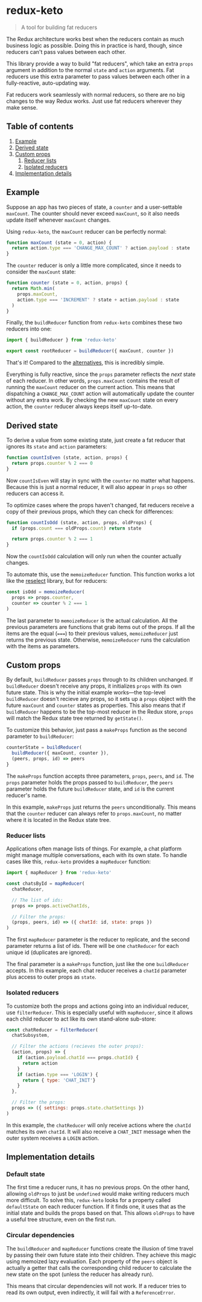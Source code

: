 # redux-keto

> A tool for building fat reducers

The Redux architecture works best when the reducers contain as much business logic as possible. Doing this in practice is hard, though, since reducers can't pass values between each other.

This library provide a way to build "fat reducers", which take an extra `props` argument in addition to the normal `state` and `action` arguments. Fat reducers use this extra parameter to pass values between each other in a fully-reactive, auto-updating way.

Fat reducers work seamlessly with normal reducers, so there are no big changes to the way Redux works. Just use fat reducers wherever they make sense.

## Table of contents
1. [Example](#example)
2. [Derived state](#derived-state)
3. [Custom props](#custom-props)
   1. [Reducer lists](#reducer-lists)
   1. [Isolated reducers](#isolated-reducers)
4. [Implementation details](#implementation-details)

## Example

Suppose an app has two pieces of state, a `counter` and a user-settable `maxCount`. The counter should never exceed `maxCount`, so it also needs update itself whenever `maxCount` changes.

Using `redux-keto`, the `maxCount` reducer can be perfectly normal:

```js
function maxCount (state = 0, action) {
  return action.type === 'CHANGE_MAX_COUNT' ? action.payload : state
}
```

The `counter` reducer is only a little more complicated, since it needs to consider the `maxCount` state:

```js
function counter (state = 0, action, props) {
  return Math.min(
    props.maxCount,
    action.type === 'INCREMENT' ? state + action.payload : state
  )
}
```

Finally, the `buildReducer` function from `redux-keto` combines these two reducers into one:

```js
import { buildReducer } from 'redux-keto'

export const rootReducer = buildReducer({ maxCount, counter })
```

That's it! Compared to the [alternatives](https://github.com/Airbitz/redux-keto/blob/master/docs/bad-alternatives.md), this is incredibly simple.

Everything is fully reactive, since the `props` parameter reflects the *next* state of each reducer. In other words, `props.maxCount` contains the result of running the `maxCount` reducer on the current action. This means that dispatching a `CHANGE_MAX_COUNT` action will automatically update the counter without any extra work. By checking the new `maxCount` state on every action, the `counter` reducer always keeps itself up-to-date.

## Derived state

To derive a value from some existing state, just create a fat reducer that ignores its `state` and `action` parameters:

```js
function countIsEven (state, action, props) {
  return props.counter % 2 === 0
}
```

Now `countIsEven` will stay in sync with the `counter` no matter what happens. Because this is just a normal reducer, it will also appear in `props` so other reducers can access it.

To optimize cases where the props haven't changed, fat reducers receive a copy of their previous props, which they can check for differences:

```js
function countIsOdd (state, action, props, oldProps) {
  if (props.count === oldProps.count) return state

  return props.counter % 2 === 1
}
```

Now the `countIsOdd` calculation will only run when the counter actually changes.

To automate this, use the `memoizeReducer` function. This function works a lot like the [reselect](https://github.com/reactjs/reselect) library, but for reducers:

```js
const isOdd = memoizeReducer(
  props => props.counter,
  counter => counter % 2 === 1
)
```

The last parameter to `memoizeReducer` is the actual calculation. All the previous parameters are functions that grab items out of the props. If all the items are the equal (`===`) to their previous values, `memoizeReducer` just returns the previous state. Otherwise, `memoizeReducer` runs the calculation with the items as parameters.

## Custom props

By default, `buildReducer` passes `props` through to its children unchanged. If `buildReducer` doesn't receive any props, it initializes `props` with its own future state. This is why the initial example works—the top-level `buildReducer` doesn't recieve any props, so it sets up a `props` object with the future `maxCount` and `counter` states as properties. This also means that if `buildReducer` happens to be the top-most reducer in the Redux store, `props` will match the Redux state tree returned by `getState()`.

To customize this behavior, just pass a `makeProps` function as the second parameter to `buildReducer`:

```js
counterState = buildReducer(
  buildReducer({ maxCount, counter }),
  (peers, props, id) => peers
}
```

The `makeProps` function accepts three parameters, `props`, `peers`, and `id`. The `props` parameter holds the props passed to `buildReducer`, the `peers` parameter holds the future `buildReducer` state, and `id` is the current reducer's name.

In this example, `makeProps` just returns the `peers` unconditionally. This means that the `counter` reducer can always refer to `props.maxCount`, no matter where it is located in the Redux state tree.

### Reducer lists

Applications often manage lists of things. For example, a chat platform might manage multiple conversations, each with its own state. To handle cases like this, `redux-keto` provides a `mapReducer` function:

```js
import { mapReducer } from 'redux-keto'

const chatsById = mapReducer(
  chatReducer,

  // The list of ids:
  props => props.activeChatIds,

  // Filter the props:
  (props, peers, id) => ({ chatId: id, state: props })
)
```

The first `mapReducer` parameter is the reducer to replicate, and the second parameter returns a list of ids. There will be one `chatReducer` for each unique id (duplicates are ignored).

The final parameter is a `makeProps` function, just like the one `buildReducer` accepts. In this example, each chat reducer receives a `chatId` parameter plus access to outer props as `state`.

### Isolated reducers

To customize both the props and actions going into an individual reducer, use `filterReducer`. This is especially useful with `mapReducer`, since it allows each child reducer to act like its own stand-alone sub-store:

```js
const chatReducer = filterReducer(
  chatSubsystem,

  // Filter the actions (recieves the outer props):
  (action, props) => {
    if (action.payload.chatId === props.chatId) {
      return action
    }
    if (action.type === 'LOGIN') {
      return { type: 'CHAT_INIT'}
    }
  },

  // Filter the props:
  props => ({ settings: props.state.chatSettings })
)
```

In this example, the `chatReducer` will only receive actions where the `chatId` matches its own `chatId`. It will also receive a `CHAT_INIT` message when the outer system receives a `LOGIN` action.

## Implementation details

### Default state

The first time a reducer runs, it has no previous props. On the other hand, allowing `oldProps` to just be `undefined` would make writing reducers much more difficult. To solve this, `redux-keto` looks for a property called `defaultState` on each reducer function. If it finds one, it uses that as the initial state and builds the props based on that. This allows `oldProps` to have a useful tree structure, even on the first run.

### Circular dependencies

The `buildReducer` and `mapReducer` functions create the illusion of time travel by passing their own future state into their children. They achieve this magic using memoized lazy evaluation. Each property of the `peers` object is actually a getter that calls the corresponding child reducer to calculate the new state on the spot (unless the reducer has already run).

This means that circular dependencies will not work. If a reducer tries to read its own output, even indirectly, it will fail with a `ReferenceError`.
